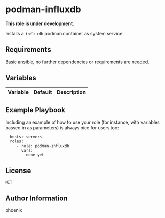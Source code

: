 # podman-influxdb

**This role is under development**.

Installs a `influxdb` podman container as system service.

## Requirements

Basic ansible, no further dependencies or requirements are needed.

## Variables

| Variable | Default | Description |
|----------|---------|-------------|


## Example Playbook

Including an example of how to use your role (for instance, with variables passed in as parameters) is always nice for users too:

    - hosts: servers
      roles:
         - role: podman-influxdb
           vars:
             none yet

## License

[`MIT`](LICENSE)

## Author Information

phoenix
